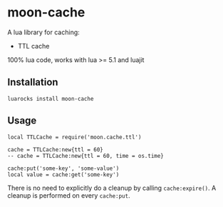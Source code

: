 # moon-cache

A lua library for caching:
- TTL cache

100% lua code, works with lua >= 5.1 and luajit

## Installation

```
luarocks install moon-cache
```

## Usage

```
local TTLCache = require('moon.cache.ttl')

cache = TTLCache:new{ttl = 60}
-- cache = TTLCache:new{ttl = 60, time = os.time}

cache:put('some-key', 'some-value')
local value = cache:get('some-key')
```

There is no need to explicitly do a cleanup by calling `cache:expire()`.
A cleanup is performed on every `cache:put`.
